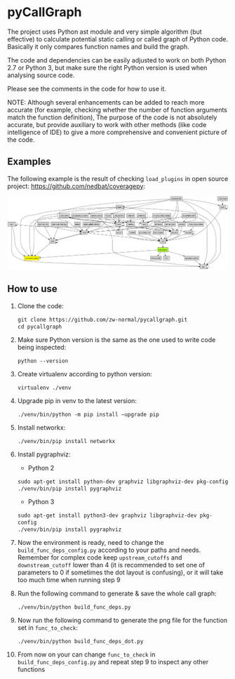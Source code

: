 # pyCallGraph

The project uses Python ast module and very simple algorithm (but effective) to calculate potential static calling or called graph of Python code. Basically it only compares function names and build the graph.

The code and dependencies can be easily adjusted to work on both Python 2.7 or Python 3, but make sure the right Python version is used when analysing source code.

Please see the comments in the code for how to use it.

NOTE: Although several enhancements can be added to reach more accurate (for example, checking whether the number of function arguments match the function definition), The purpose of the code is not absolutely accurate, but provide auxiliary to work with other methods (like code intelligence of IDE) to give a more comprehensive and convenient picture of the code. 

## Examples
The following example is the result of checking `load_plugins` in open source project: https://github.com/nedbat/coveragepy:

![Alt text](build_func_deps.example.png?raw=true "load_plugins graph")

## How to use
1. Clone the code:
    ```shell script
    git clone https://github.com/zw-normal/pycallgraph.git
    cd pycallgraph
    ```
2. Make sure Python version is the same as the one used to write code being inspected:
    ```shell script
    python --version
    ```
3. Create virtualenv according to python version:
    ```shell script
    virtualenv ./venv
    ```
4. Upgrade pip in venv to the latest version:
    ```shell script
    ./venv/bin/python -m pip install –upgrade pip
    ```
5. Install networkx:
    ```shell script
    ./venv/bin/pip install networkx
    ```
6. Install pygraphviz:
    * Python 2
    ```shell script
    sudo apt-get install python-dev graphviz libgraphviz-dev pkg-config
    ./venv/bin/pip install pygraphviz
    ```
    
    * Python 3
    ```shell script
    sudo apt-get install python3-dev graphviz libgraphviz-dev pkg-config
    ./venv/bin/pip install pygraphviz
    ```
7. Now the environment is ready, need to change the `build_func_deps_config.py` according to your paths and needs. Remember for complex code keep `upstream_cutoffs` and `downstream_cutoff` lower than 4 (it is recommended to set one of parameters to 0 if sometimes the dot layout is confusing), or it will take too much time when running step 9
8. Run the following command to generate & save the whole call graph:
    ```shell script
    ./venv/bin/python build_func_deps.py
    ```
9. Now run the following command to generate the png file for the function set in `func_to_check`:
    ```shell script
    ./venv/bin/python build_func_deps_dot.py
    ```
10. From now on your can change `func_to_check` in `build_func_deps_config.py` and repeat step 9 to inspect any other functions
